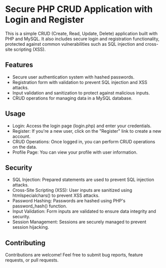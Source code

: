 # Secure PHP CRUD Application with Login and Register

This is a simple CRUD (Create, Read, Update, Delete) application built with PHP and MySQL. It also includes secure login and registration functionality, protected against common vulnerabilities such as SQL injection and cross-site scripting (XSS).

## Features

- Secure user authentication system with hashed passwords.
- Registration form with validation to prevent SQL injection and XSS attacks.
- Input validation and sanitization to protect against malicious inputs.
- CRUD operations for managing data in a MySQL database.

## Usage
- Login: Access the login page (login.php) and enter your credentials.
- Register: If you're a new user, click on the "Register" link to create a new account.
- CRUD Operations: Once logged in, you can perform CRUD operations on the data.
- Profile Page: You can view your profile with user information.

## Security
- SQL Injection: Prepared statements are used to prevent SQL injection attacks.
- Cross-Site Scripting (XSS): User inputs are sanitized using htmlspecialchars() to prevent XSS attacks.
- Password Hashing: Passwords are hashed using PHP's password_hash() function.
- Input Validation: Form inputs are validated to ensure data integrity and security.
- Session Management: Sessions are securely managed to prevent session hijacking.

## Contributing
Contributions are welcome! Feel free to submit bug reports, feature requests, or pull requests.

